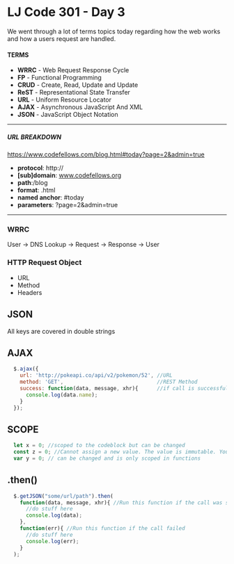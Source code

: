 # LJ Code 301 - Day 3

We went through a lot of terms topics today regarding how the web works and how a users request are handled.

#### **TERMS**
- **WRRC** - Web Request Response Cycle
- **FP** - Functional Programming
- **CRUD** - Create, Read, Update and Update
- **ReST** - Representational State Transfer
- **URL** - Uniform Resource Locator
- **AJAX** - Asynchronous JavaScript And XML
- **JSON** - JavaScript Object Notation
---

##### URL BREAKDOWN
https://www.codefellows.com/blog.html#today?page=2&admin=true
- **protocol**: http://
- **[sub]domain**: www.codefellows.org
- **path**:/blog
- **format**: .html
- **named anchor**: #today
- **parameters**: ?page=2&admin=true


---
### **WRRC**
User -> DNS Lookup -> Request -> Response -> User

### **HTTP Request Object**
- URL
- Method
- Headers

## **JSON**

All keys are covered in double strings

## **AJAX**
```JavaScript
  $.ajax({
    url: 'http://pokeapi.co/api/v2/pokemon/52', //URL
    method: 'GET',                              //REST Method
    success: function(data, message, xhr){      //if call is successful do this
      console.log(data.name);
    }
  });
```


## **SCOPE**
``` JavaScript
  let x = 0; //scoped to the codeblock but can be changed
  const z = 0; //Cannot assign a new value. The value is immutable. You can assign it an object or an array and push values to it.
  var y = 0; // can be changed and is only scoped in functions
```

## **.then()**
``` JavaScript
  $.getJSON("some/url/path").then(
    function(data, message, xhr){ //Run this function if the call was successful
      //do stuff here
      console.log(data);
    },
    function(err){ //Run this function if the call failed
      //do stuff here
      console.log(err);
    }
  );

```

